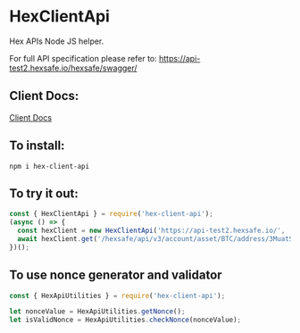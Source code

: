 # HexClientApi

Hex APIs Node JS helper.

For full API specification please refer to: https://api-test2.hexsafe.io/hexsafe/swagger/

## Client Docs:

[Client Docs](../docs/index.html)

## To install:

```
npm i hex-client-api
```

## To try it out:

```js
const { HexClientApi } = require('hex-client-api');
(async () => {
  const hexClient = new HexClientApi('https://api-test2.hexsafe.io/', 'api-key-id', 'api secret');
  await hexClient.get('/hexsafe/api/v3/account/asset/BTC/address/3MuatS4G2bG28bKBm7znAwywdFVDZv9fMSt');
})();
```

## To use nonce generator and validator

```js
const { HexApiUtilities } = require('hex-client-api');

let nonceValue = HexApiUtilities.getNonce();
let isValidNonce = HexApiUtilities.checkNonce(nonceValue);
```
